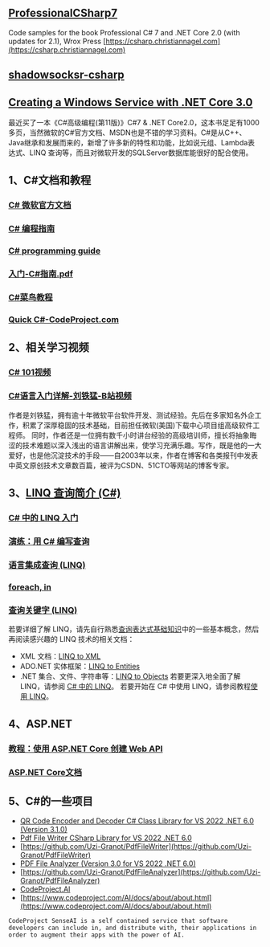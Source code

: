 ## [ProfessionalCSharp7](https://github.com/ProfessionalCSharp/ProfessionalCSharp7)
Code samples for the book Professional C# 7 and .NET Core 2.0 (with updates for 2.1), Wrox Press [https://csharp.christiannagel.com](https://csharp.christiannagel.com)
## [shadowsocksr-csharp](https://github.com/shadowsocksr-backup/shadowsocksr-csharp)
## [Creating a Windows Service with .NET Core 3.0](https://csharp.christiannagel.com/2019/10/15/windowsservice/)
最近买了一本《C#高级编程(第11版)》C#7 & .NET Core2.0，这本书足足有1000多页，当然微软的C#官方文档、MSDN也是不错的学习资料。C#是从C++、Java继承和发展而来的，新增了许多新的特性和功能，比如说元组、Lambda表达式、LINQ 查询等，而且对微软开发的SQLServer数据库能很好的配合使用。
## 1、C#文档和教程
### [C# 微软官方文档](https://docs.microsoft.com/zh-cn/dotnet/csharp/)
### [C# 编程指南](https://docs.microsoft.com/zh-cn/dotnet/csharp/programming-guide/)
### [C# programming guide](https://docs.microsoft.com/en-us/dotnet/csharp/programming-guide/)
### [入门-C#指南.pdf](https://docs.microsoft.com/zh-cn/dotnet/opbuildpdf/csharp/toc.pdf?branch=live)
### [C#菜鸟教程](https://www.runoob.com/csharp/csharp-tutorial.html)
### [Quick C#-CodeProject.com](https://www.codeproject.com/Articles/4300/Quick-C)
## 2、相关学习视频
### [C# 101视频](https://aka.ms/dotnet3-csharp)
### [C#语言入门详解-刘铁猛-B站视频](https://www.bilibili.com/video/BV1wx411K7rb)
作者是刘铁猛，拥有逾十年微软平台软件开发、测试经验。先后在多家知名外企工作，积累了深厚稳固的技术基础，目前担任微软(美国)下载中心项目组高级软件工程师。
同时，作者还是一位拥有数千小时讲台经验的高级培训师，擅长将抽象晦涩的技术难题以深入浅出的语言讲解出来，使学习充满乐趣。写作，既是他的一大爱好，也是他沉淀技术的手段——自2003年以来，作者在博客和各类报刊中发表中英文原创技术文章数百篇，被评为CSDN、51CTO等网站的博客专家。
## 3、[LINQ 查询简介 (C#)](https://docs.microsoft.com/zh-cn/dotnet/csharp/programming-guide/concepts/linq/introduction-to-linq-queries#query)
### [C# 中的 LINQ 入门](https://docs.microsoft.com/zh-cn/dotnet/csharp/programming-guide/concepts/linq/)
### [演练：用 C# 编写查询](https://docs.microsoft.com/zh-cn/dotnet/csharp/programming-guide/concepts/linq/walkthrough-writing-queries-linq)
### [语言集成查询 (LINQ)](https://docs.microsoft.com/zh-cn/dotnet/csharp/linq/)
### [foreach, in](https://docs.microsoft.com/zh-cn/dotnet/csharp/language-reference/keywords/foreach-in)
### [查询关键字 (LINQ)](https://docs.microsoft.com/zh-cn/dotnet/csharp/language-reference/keywords/query-keywords)
若要详细了解 LINQ，请先自行熟悉[查询表达式基础知识](https://docs.microsoft.com/zh-cn/dotnet/csharp/linq/query-expression-basics)中的一些基本概念，然后再阅读感兴趣的 LINQ 技术的相关文档：
* XML 文档：[LINQ to XML](https://docs.microsoft.com/zh-cn/dotnet/csharp/programming-guide/concepts/linq/linq-to-xml-overview)
* ADO.NET 实体框架：[LINQ to Entities](https://docs.microsoft.com/zh-cn/dotnet/framework/data/adonet/ef/language-reference/linq-to-entities)
* .NET 集合、文件、字符串等：[LINQ to Objects](https://docs.microsoft.com/zh-cn/dotnet/csharp/programming-guide/concepts/linq/linq-to-objects)
若要更深入地全面了解 LINQ，请参阅 [C# 中的 LINQ](https://docs.microsoft.com/zh-cn/dotnet/csharp/linq/linq-in-csharp)。
若要开始在 C# 中使用 LINQ，请参阅教程[使用 LINQ](https://docs.microsoft.com/zh-cn/dotnet/csharp/tutorials/working-with-linq)。
## 4、ASP.NET
### [教程：使用 ASP.NET Core 创建 Web API](https://docs.microsoft.com/zh-cn/aspnet/core/tutorials/first-web-api?view=aspnetcore-3.1&tabs=visual-studio)
### [ASP.NET Core文档](https://docs.microsoft.com/zh-cn/aspnet/core/opbuildpdf/0fa49936/toc.pdf?branch=live&view=aspnetcore-3.1)
## 5、C#的一些项目
- [QR Code Encoder and Decoder C# Class Library for VS 2022 .NET 6.0 (Version 3.1.0)](https://www.codeproject.com/Articles/1250071/QR-Code-Encoder-and-Decoder-Csharp-Class-Library-f)
- [Pdf File Writer CSharp Library for VS 2022 .NET 6.0](https://www.codeproject.com/Articles/570682/PDF-File-Writer-Csharp-Class-Library-Version)
- [https://github.com/Uzi-Granot/PdfFileWriter](https://github.com/Uzi-Granot/PdfFileWriter)
- [PDF File Analyzer (Version 3.0 for VS 2022 .NET 6.0)](https://www.codeproject.com/Articles/450254/PDF-File-Analyzer-With-Csharp-Parsing-Classes-Vers%22%3EPDF)
- [https://github.com/Uzi-Granot/PdfFileAnalyzer](https://github.com/Uzi-Granot/PdfFileAnalyzer)
- [CodeProject.AI](https://github.com/codeproject/CodeProject.AI-Server)
- [https://www.codeproject.com/AI/docs/about/about.html](https://www.codeproject.com/AI/docs/about/about.html)
```
CodeProject SenseAI is a self contained service that software developers can include in, and distribute with, their applications in order to augment their apps with the power of AI.
```

